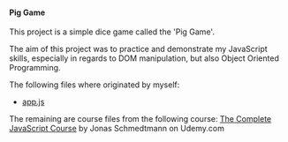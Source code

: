 #### Pig Game

This project is a simple dice game called the 'Pig Game'.

The aim of this project was to practice and demonstrate my JavaScript skills, especially in regards to DOM manipulation, but also Object Oriented Programming.

The following files where originated by myself:
- [app.js](https://github.com/Abdulabase/PigGame/blob/master/app.js)

The remaining are course files from the following course:
[The Complete JavaScript Course](https://www.udemy.com/the-complete-javascript-course/) by Jonas Schmedtmann on Udemy.com